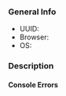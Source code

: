 [//]: # (Before logging this issue, please contact site administrators from the Habitica website's Help menu. Most bugs can be handled quickly there. If a GitHub issue is needed, staff will let you know. It is recommended that you don't create a new issue unless advised to.)

[//]: # (Bugs in the mobile apps can also be reported there.)

[//]: # (If you have a feature request, use "Help > Request a Feature", not GitHub or the Report a Bug guild.)

[//]: # (For more guidelines see https://github.com/HabitRPG/habitica/issues/2760)

[//]: # (Fill out relevant information - UUID is found from the Habitica website at User Icon > Settings > API)
### General Info
  * UUID:
  * Browser:
  * OS:

### Description
[//]: # (Describe bug in detail here. Include screenshots if helpful.)

#### Console Errors
[//]: # (Include any JavaScript console errors here.)
